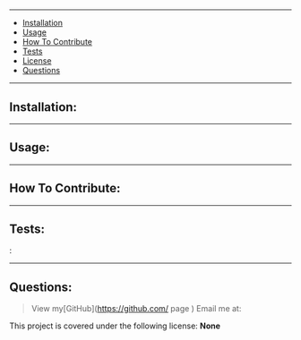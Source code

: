 

  
  # 
  > ## 
  ***

  - [Installation](#installation)
  - [Usage](#usage)
  - [How To Contribute](#contribution)
  - [Tests](#test)
  - [License](#license)
  - [Questions](#questions)
  
  ***
  ## Installation:
  
  ***
  ## Usage:
  
  ***
  ## How To Contribute:
  
  ***
  ## Tests:
  :
  ***
  ## Questions:
  > View my[GitHub](https://github.com/ page )
  > Email me at: 

  This project is covered under the following license: **None**       


 